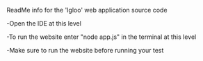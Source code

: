 ReadMe info for the 'Igloo' web application source code

-Open the IDE at this level

-To run the website enter "node app.js" in the terminal at this level

-Make sure to run the website before running your test